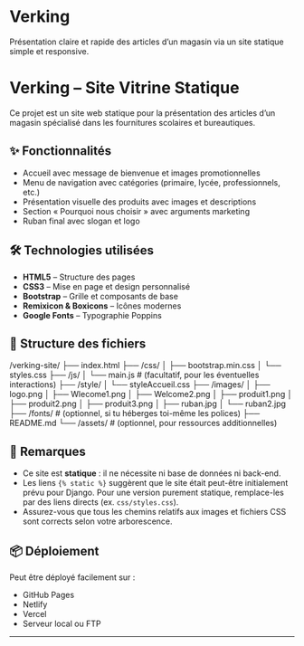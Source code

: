# Verking
Présentation claire et rapide des articles d’un magasin via un site statique simple et responsive.
# Verking – Site Vitrine Statique

Ce projet est un site web statique pour la présentation des articles d’un magasin spécialisé dans les fournitures scolaires et bureautiques.

## ✨ Fonctionnalités

- Accueil avec message de bienvenue et images promotionnelles
- Menu de navigation avec catégories (primaire, lycée, professionnels, etc.)
- Présentation visuelle des produits avec images et descriptions
- Section « Pourquoi nous choisir » avec arguments marketing
- Ruban final avec slogan et logo

## 🛠️ Technologies utilisées

- **HTML5** – Structure des pages
- **CSS3** – Mise en page et design personnalisé
- **Bootstrap** – Grille et composants de base
- **Remixicon & Boxicons** – Icônes modernes
- **Google Fonts** – Typographie Poppins

## 📁 Structure des fichiers

/verking-site/
├── index.html
├── /css/
│   ├── bootstrap.min.css
│   └── styles.css
├── /js/
│   └── main.js           # (facultatif, pour les éventuelles interactions)
├── /style/
│   └── styleAccueil.css
├── /images/
│   ├── logo.png
│   ├── Wlecome1.png
│   ├── Welcome2.png
│   ├── produit1.png
│   ├── produit2.png
│   ├── produit3.png
│   ├── ruban.jpg
│   └── ruban2.jpg
├── /fonts/               # (optionnel, si tu héberges toi-même les polices)
├── README.md
└── /assets/              # (optionnel, pour ressources additionnelles)


## 📝 Remarques

- Ce site est **statique** : il ne nécessite ni base de données ni back-end.
- Les liens `{% static %}` suggèrent que le site était peut-être initialement prévu pour Django. Pour une version purement statique, remplace-les par des liens directs (ex. `css/styles.css`).
- Assurez-vous que tous les chemins relatifs aux images et fichiers CSS sont corrects selon votre arborescence.

## 📦 Déploiement

Peut être déployé facilement sur :
- GitHub Pages
- Netlify
- Vercel
- Serveur local ou FTP

---


